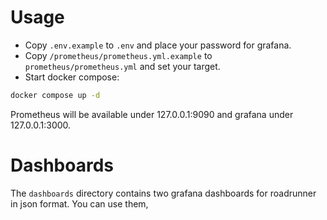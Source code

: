 
# Usage

- Copy `.env.example` to `.env` and place your password for grafana.
- Copy `/prometheus/prometheus.yml.example` to `prometheus/prometheus.yml` and set your target.
- Start docker compose:
```sh
docker compose up -d
```
Prometheus will be available under 127.0.0.1:9090 and grafana under 127.0.0.1:3000.

# Dashboards
The `dashboards` directory contains two grafana dashboards for roadrunner in json format. You can use them,

